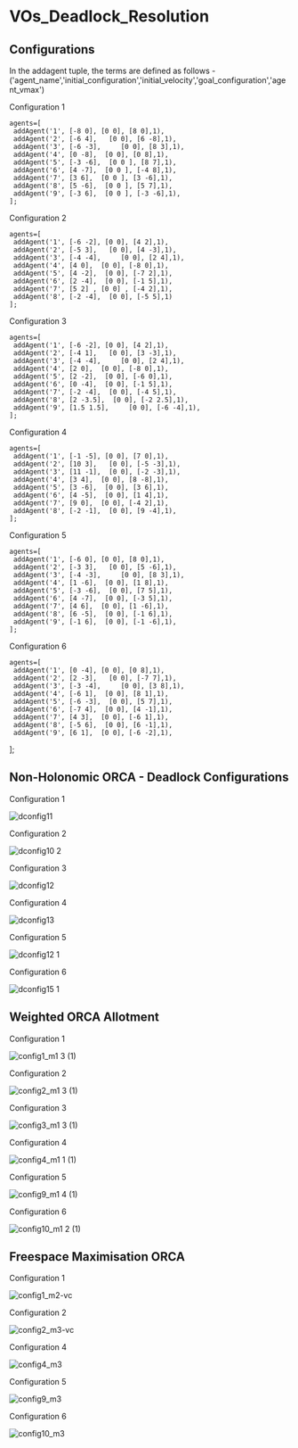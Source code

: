 # VOs_Deadlock_Resolution

## Configurations

In the addagent tuple, the terms are defined as follows - ('agent_name','initial_configuration','initial_velocity','goal_configuration','agent_vmax')

Configuration 1 

    agents=[
     addAgent('1', [-8 0], [0 0], [8 0],1),
     addAgent('2', [-6 4],   [0 0], [6 -8],1),
     addAgent('3', [-6 -3],     [0 0], [8 3],1),
     addAgent('4', [0 -8],  [0 0], [0 8],1),
     addAgent('5', [-3 -6],  [0 0 ], [8 7],1), 
     addAgent('6', [4 -7],  [0 0 ], [-4 8],1), 
     addAgent('7', [3 6],  [0 0 ], [3 -6],1), 
     addAgent('8', [5 -6],  [0 0 ], [5 7],1), 
     addAgent('9', [-3 6],  [0 0 ], [-3 -6],1), 
    ];

Configuration 2

    agents=[
     addAgent('1', [-6 -2], [0 0], [4 2],1),
     addAgent('2', [-5 3],   [0 0], [4 -3],1),
     addAgent('3', [-4 -4],     [0 0], [2 4],1),
     addAgent('4', [4 0],  [0 0], [-8 0],1),
     addAgent('5', [4 -2],  [0 0], [-7 2],1), 
     addAgent('6', [2 -4],  [0 0], [-1 5],1), 
     addAgent('7', [5 2] , [0 0] , [-4 2],1),
     addAgent('8', [-2 -4],  [0 0], [-5 5],1)
    ];

Configuration 3

    agents=[
     addAgent('1', [-6 -2], [0 0], [4 2],1),
     addAgent('2', [-4 1],   [0 0], [3 -3],1),
     addAgent('3', [-4 -4],     [0 0], [2 4],1),
     addAgent('4', [2 0],  [0 0], [-8 0],1),
     addAgent('5', [2 -2],  [0 0], [-6 0],1), 
     addAgent('6', [0 -4],  [0 0], [-1 5],1), 
     addAgent('7', [-2 -4],  [0 0], [-4 5],1),
     addAgent('8', [2 -3.5],  [0 0], [-2 2.5],1),
     addAgent('9', [1.5 1.5],     [0 0], [-6 -4],1),
    ];

Configuration 4

    agents=[
     addAgent('1', [-1 -5], [0 0], [7 0],1),
     addAgent('2', [10 3],   [0 0], [-5 -3],1),
     addAgent('3', [11 -1],  [0 0], [-2 -3],1),
     addAgent('4', [3 4],  [0 0], [8 -8],1),
     addAgent('5', [3 -6],  [0 0], [3 6],1), 
     addAgent('6', [4 -5],  [0 0], [1 4],1), 
     addAgent('7', [9 0],  [0 0], [-4 2],1),
     addAgent('8', [-2 -1],  [0 0], [9 -4],1),  
    ];

Configuration 5

    agents=[
     addAgent('1', [-6 0], [0 0], [8 0],1),
     addAgent('2', [-3 3],   [0 0], [5 -6],1),
     addAgent('3', [-4 -3],     [0 0], [8 3],1),
     addAgent('4', [1 -6],  [0 0], [1 8],1),
     addAgent('5', [-3 -6],  [0 0], [7 5],1), 
     addAgent('6', [4 -7],  [0 0], [-3 5],1), 
     addAgent('7', [4 6],  [0 0], [1 -6],1), 
     addAgent('8', [6 -5],  [0 0], [-1 6],1), 
     addAgent('9', [-1 6],  [0 0], [-1 -6],1), 
    ];

Configuration 6

    agents=[
     addAgent('1', [0 -4], [0 0], [0 8],1),
     addAgent('2', [2 -3],   [0 0], [-7 7],1),
     addAgent('3', [-3 -4],     [0 0], [3 8],1),
     addAgent('4', [-6 1],  [0 0], [8 1],1),
     addAgent('5', [-6 -3],  [0 0], [5 7],1), 
     addAgent('6', [-7 4],  [0 0], [4 -1],1), 
     addAgent('7', [4 3],  [0 0], [-6 1],1), 
     addAgent('8', [-5 6],  [0 0], [6 -1],1), 
     addAgent('9', [6 1],  [0 0], [-6 -2],1), 
   ];
   
## Non-Holonomic ORCA - Deadlock Configurations

Configuration 1

![dconfig11](https://user-images.githubusercontent.com/64011517/125907362-012f8696-4f8f-401d-a98f-788035523081.gif)

Configuration 2

![dconfig10 2](https://user-images.githubusercontent.com/64011517/125907384-035e324b-d104-4b9f-86d7-9df5d10c3958.gif)

Configuration 3

![dconfig12](https://user-images.githubusercontent.com/64011517/125907405-dcacbbdf-0c46-4942-9e6e-f5e685b3fdf0.gif)

Configuration 4

![dconfig13](https://user-images.githubusercontent.com/64011517/125907438-6b4af8c3-e7e2-44ea-bf6c-6cc593f20924.gif)

Configuration 5

![dconfig12 1](https://user-images.githubusercontent.com/64011517/125907469-8a955cc1-ff36-408a-9031-4df0164a7e19.gif)

Configuration 6

![dconfig15 1](https://user-images.githubusercontent.com/64011517/125907494-de8c00c4-756b-4f9f-8e86-5d723363456a.gif)


## Weighted ORCA Allotment
Configuration 1

![config1_m1 3 (1)](https://user-images.githubusercontent.com/64011517/125901360-93c30811-f40d-4d7f-b109-e7233b60316b.gif)

Configuration 2

![config2_m1 3 (1)](https://user-images.githubusercontent.com/64011517/125902302-f343a4b6-05c4-4ce8-80cf-fbbb4580be36.gif)

Configuration 3

![config3_m1 3 (1)](https://user-images.githubusercontent.com/64011517/125902315-cf38ad0b-d5a2-42b8-ae3e-ae87e1ced29d.gif)

Configuration 4

![config4_m1 1 (1)](https://user-images.githubusercontent.com/64011517/125902321-3705aec8-eb87-46d3-b746-b5c3976c3107.gif)

Configuration 5

![config9_m1 4 (1)](https://user-images.githubusercontent.com/64011517/125902336-ed4842e4-a5a8-4c42-8c87-a3e8dad76a35.gif)

Configuration 6

![config10_m1 2 (1)](https://user-images.githubusercontent.com/64011517/125902354-a1ec3075-5fe2-4385-8b65-e09a6aa03d14.gif)

## Freespace Maximisation ORCA

Configuration 1

![config1_m2-vc](https://user-images.githubusercontent.com/64011517/125909822-885f2aa9-5769-4ef9-abde-84749966cb05.gif)

Configuration 2

![config2_m3-vc](https://user-images.githubusercontent.com/64011517/125909839-6746fe4f-2ee8-42ab-8cb4-627957034e3e.gif)

Configuration 4

![config4_m3](https://user-images.githubusercontent.com/64011517/125909851-48e78944-50c1-4cb3-a1f0-949f8aca222b.gif)

Configuration 5

![config9_m3](https://user-images.githubusercontent.com/64011517/125909877-39b251de-dff3-4570-ba77-0b82e2834cd6.gif)

Configuration 6

![config10_m3](https://user-images.githubusercontent.com/64011517/125909898-7255ef96-cdfa-4fdd-8fd8-c0c77bf37c92.gif)





